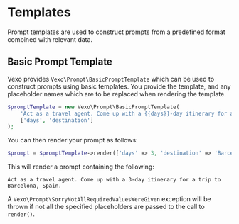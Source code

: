 # Templates

Prompt templates are used to construct prompts from a predefined format combined with relevant data.

## Basic Prompt Template

Vexo provides `Vexo\Prompt\BasicPromptTemplate` which can be used to construct prompts using basic templates. You provide the template, and any placeholder names which are to be replaced when rendering the template.

```php
$promptTemplate = new Vexo\Prompt\BasicPromptTemplate(
    'Act as a travel agent. Come up with a {{days}}-day itinerary for a trip to {{destination}}.',
    ['days', 'destination']
);
```

You can then render your prompt as follows:

```php
$prompt = $promptTemplate->render(['days' => 3, 'destination' => 'Barcelona, Spain']);
```

This will render a prompt containing the following:

```
Act as a travel agent. Come up with a 3-day itinerary for a trip to Barcelona, Spain.
```

A `Vexo\Prompt\SorryNotAllRequiredValuesWereGiven` exception will be thrown if not all the specified placeholders are passed to the call to `render()`.
